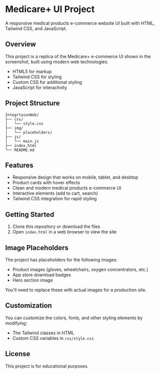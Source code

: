 # Medicare+ UI Project

A responsive medical products e-commerce website UI built with HTML, Tailwind CSS, and JavaScript.

## Overview

This project is a replica of the Medicare+ e-commerce UI shown in the screenshot, built using modern web technologies:

- HTML5 for markup
- Tailwind CSS for styling
- Custom CSS for additional styling
- JavaScript for interactivity

## Project Structure

```
IntegrtaionWeb/
├── css/
│   └── style.css
├── img/
│   └── placeholders/
├── js/
│   └── main.js
├── index.html
└── README.md
```

## Features

- Responsive design that works on mobile, tablet, and desktop
- Product cards with hover effects
- Clean and modern medical products e-commerce UI
- Interactive elements (add to cart, search)
- Tailwind CSS integration for rapid styling

## Getting Started

1. Clone this repository or download the files
2. Open `index.html` in a web browser to view the site

## Image Placeholders

The project has placeholders for the following images:
- Product images (gloves, wheelchairs, oxygen concentrators, etc.)
- App store download badges
- Hero section image

You'll need to replace these with actual images for a production site.

## Customization

You can customize the colors, fonts, and other styling elements by modifying:
- The Tailwind classes in HTML
- Custom CSS variables in `css/style.css`

## License

This project is for educational purposes.
